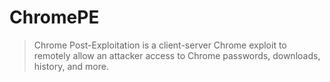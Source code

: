 # ChromePE
> Chrome Post-Exploitation is a client-server Chrome exploit to remotely allow an attacker access to Chrome passwords, downloads, history, and more.
